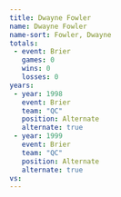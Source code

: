 ```yaml
---
title: Dwayne Fowler
name: Dwayne Fowler
name-sort: Fowler, Dwayne
totals:
 - event: Brier
   games: 0
   wins: 0
   losses: 0
years:
 - year: 1998
   event: Brier
   team: "QC"
   position: Alternate
   alternate: true
 - year: 1999
   event: Brier
   team: "QC"
   position: Alternate
   alternate: true
vs:
---
```

